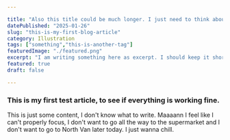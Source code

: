 ```yaml
---

title: "Also this title could be much longer. I just need to think about what to write."
datePublished: "2025-01-26"
slug: "this-is-my-first-blog-article"
category: Illustration
tags: ["something","this-is-another-tag"]
featuredImage: "./featured.png"
excerpt: "I am writing something here as excerpt. I should keep it short, because I will do so for all articles."
featured: true
draft: false

---
```


### This is my first test article, to see if everything is working fine.
This is just some content, I don't know what to write. Maaaann I feel like I can't properly focus, I don't want to go all the way to the supermarket and I don't want to go to North Van later today. I just wanna chill.